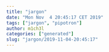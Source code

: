 ```yaml
---
title: "jargon"
date: "Mon Nov  4 20:45:17 CET 2019"
tags: ["jargon", "pipotron"]
author: m1ch3l
categories: ["generated"]
slug: "jargon/2019-11-04-20:45:17"
---
```



